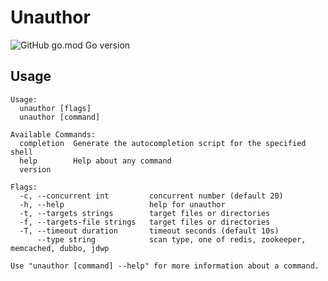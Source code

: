 # Unauthor

![GitHub go.mod Go version](https://img.shields.io/github/go-mod/go-version/yoshino-s/unauthor)

## Usage

```
Usage:
  unauthor [flags]
  unauthor [command]

Available Commands:
  completion  Generate the autocompletion script for the specified shell
  help        Help about any command
  version     

Flags:
  -c, --concurrent int         concurrent number (default 20)
  -h, --help                   help for unauthor
  -t, --targets strings        target files or directories
  -f, --targets-file strings   target files or directories
  -T, --timeout duration       timeout seconds (default 10s)
      --type string            scan type, one of redis, zookeeper, memcached, dubbo, jdwp

Use "unauthor [command] --help" for more information about a command.
```